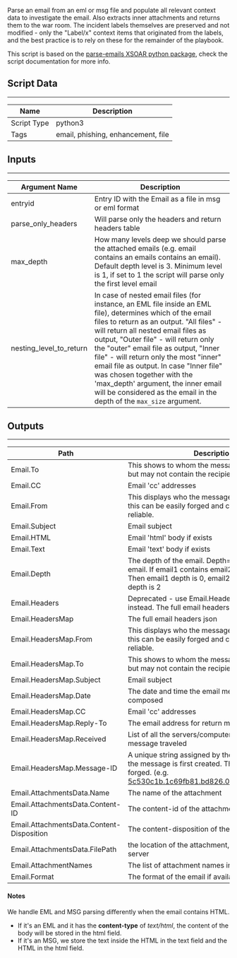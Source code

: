 Parse an email from an eml or msg file and populate all relevant context data to investigate the email. Also extracts inner attachments and returns them to the war room. The incident labels themselves are preserved and not modified - only the "Label/x" context items that originated from the labels, and the best practice is to rely on these for the remainder of the playbook.

This script is based on the [parse-emails XSOAR python package](https://github.com/demisto/parse-emails), check the script documentation for more info.

## Script Data

---

| **Name** | **Description** |
| --- | --- |
| Script Type | python3 |
| Tags | email, phishing, enhancement, file |

## Inputs

---

| **Argument Name** | **Description** |
| --- | --- |
| entryid | Entry ID with the Email as a file in msg or eml format |
| parse_only_headers | Will parse only the headers and return headers table |
| max_depth | How many levels deep we should parse the attached emails \(e.g. email contains an emails contains an email\). Default depth level is 3. Minimum level is 1, if set to 1 the script will parse only the first level email |
| nesting_level_to_return | In case of nested email files (for instance, an EML file inside an EML file), determines which of the email files to return as an output. "All files" - will return all nested email files as output, "Outer file" - will return only the "outer" email file as output, "Inner file" - will return only the most "inner" email file as output. In case "Inner file" was chosen together with the 'max_depth' argument, the inner email will be considered as the email in the depth of the `max_size` argument. |

## Outputs

---

| **Path** | **Description** | **Type** |
| --- | --- | --- |
| Email.To | This shows to whom the message was addressed, but may not contain the recipient's address. | string |
| Email.CC | Email 'cc' addresses | string |
| Email.From | This displays who the message is from, however, this can be easily forged and can be the least reliable. | string |
| Email.Subject | Email subject | string |
| Email.HTML | Email 'html' body if exists | string |
| Email.Text | Email 'text' body if exists | string |
| Email.Depth | The depth of the email. Depth=0 for the first level email. If email1 contains email2 contains email3. Then email1 depth is 0, email2 depth is 1, email3 depth is 2 | number |
| Email.Headers | Deprecated - use Email.HeadersMap output instead. The full email headers as a single string | string |
| Email.HeadersMap | The full email headers json | Unknown |
| Email.HeadersMap.From | This displays who the message is from, however, this can be easily forged and can be the least reliable. | Unknown |
| Email.HeadersMap.To | This shows to whom the message was addressed, but may not contain the recipient's address. | Unknown |
| Email.HeadersMap.Subject | Email subject | String |
| Email.HeadersMap.Date | The date and time the email message was composed | Unknown |
| Email.HeadersMap.CC | Email 'cc' addresses | Unknown |
| Email.HeadersMap.Reply-To | The email address for return mail | String |
| Email.HeadersMap.Received | List of all the servers/computers through which the message traveled | String |
| Email.HeadersMap.Message-ID | A unique string assigned by the mail system when the message is first created. These can easily be forged. \(e.g. <5c530c1b.1c69fb81.bd826.0eff@mx.google.com>\) | String |
| Email.AttachmentsData.Name | The name of the attachment | String |
| Email.AttachmentsData.Content-ID | The content-id of the attachment | String |
| Email.AttachmentsData.Content-Disposition | The content-disposition of the attachment | String |
| Email.AttachmentsData.FilePath | the location of the attachment, on the XSOAR server | String |
| Email.AttachmentNames | The list of attachment names in the email | string |
| Email.Format | The format of the email if available | string |

#### Notes

We handle EML and MSG parsing differently when the email contains HTML. 

- If it's an EML and it has the **content-type** of *text/html*, the content of the body will be stored in the html field.
- If it's an MSG, we store the text inside the HTML in the text field and the HTML in the html field.